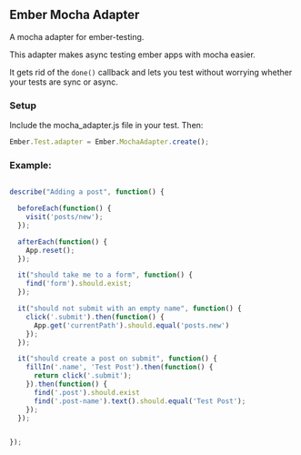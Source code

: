 Ember Mocha Adapter
-------------------

A mocha adapter for ember-testing.

This adapter makes async testing ember apps with mocha
easier.

It gets rid of the `done()` callback and lets
you test without worrying whether your tests
are sync or async.


### Setup

Include the mocha_adapter.js file in your test.  Then:

```javascript
Ember.Test.adapter = Ember.MochaAdapter.create();
```

### Example:

```javascript

describe("Adding a post", function() {

  beforeEach(function() {
    visit('posts/new');
  });

  afterEach(function() {
    App.reset();
  });

  it("should take me to a form", function() {
    find('form').should.exist;
  });

  it("should not submit with an empty name", function() {
    click('.submit').then(function() {
      App.get('currentPath').should.equal('posts.new')
    });
  });

  it("should create a post on submit", function() {
    fillIn('.name', 'Test Post').then(function() {
      return click('.submit');
    }).then(function() {
      find('.post').should.exist
      find('.post-name').text().should.equal('Test Post');
    });
  });


});

```
